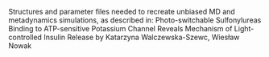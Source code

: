 Structures and parameter files needed to recreate unbiased MD and metadynamics simulations, as described in:
Photo-switchable Sulfonylureas Binding to ATP-sensitive Potassium Channel Reveals Mechanism of Light-controlled Insulin Release
by Katarzyna Walczewska-Szewc, Wiesław Nowak
